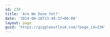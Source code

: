 ```yaml
---
id: 230
title: 'Are We Done Yet?'
date: '2014-08-28T13:48:37+00:00'
layout: page
guid: 'https://giggleoutloud.com/?page_id=230'
---
```

